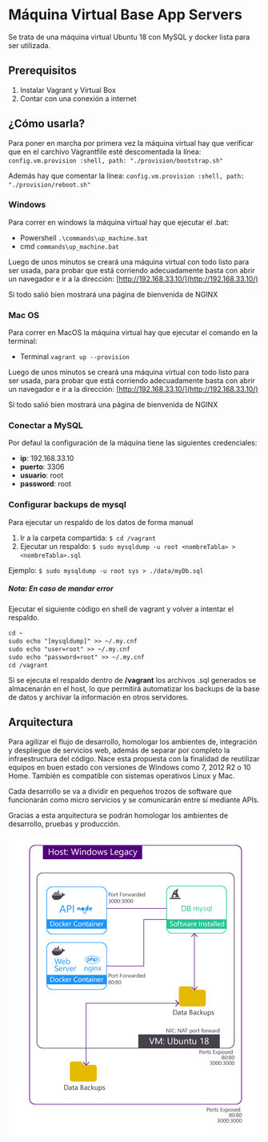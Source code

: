 # Máquina Virtual Base App Servers

Se trata de una máquina virtual Ubuntu 18 con MySQL y docker lista para ser utilizada.

## Prerequisitos
1. 	Instalar Vagrant y Virtual Box
2. 	Contar con una conexión a internet

## ¿Cómo usarla?
Para poner en marcha por primera vez la máquina virtual hay que verificar que en el carchivo Vagrantfile esté descomentada la línea: 
`config.vm.provision :shell, path: "./provision/bootstrap.sh"`

Además hay que comentar la línea:
`config.vm.provision :shell, path: "./provision/reboot.sh"`

### Windows
Para correr en windows la máquina virtual hay que ejecutar el .bat:
+ Powershell
`.\commands\up_machine.bat`
+ cmd
`commands\up_machine.bat`

Luego de unos minutos se creará una máquina virtual con todo listo para ser usada, para probar que está corriendo adecuadamente basta con abrir un navegador e ir a la dirección: [http://192.168.33.10/](http://192.168.33.10/)

Si todo salió bien mostrará una página de bienvenida de NGINX

### Mac OS
Para correr en MacOS la máquina virtual hay que ejecutar el comando en la terminal:
+ Terminal
`vagrant up --provision`


Luego de unos minutos se creará una máquina virtual con todo listo para ser usada, para probar que está corriendo adecuadamente basta con abrir un navegador e ir a la dirección: [http://192.168.33.10/](http://192.168.33.10/)

Si todo salió bien mostrará una página de bienvenida de NGINX

### Conectar a MySQL
Por defaul la configuración de la máquina tiene las siguientes credenciales:
- **ip**: 192.168.33.10
- **puerto**: 3306
- **usuario**: root
- **password**: root


### Configurar backups de mysql

Para ejecutar un respaldo de los datos de forma manual
1. Ir a la carpeta compartida: `$ cd /vagrant`
2. Ejecutar un respaldo:
`$ sudo mysqldump -u root <nombreTabla> > <nombreTabla>.sql`
  
Ejemplo: 
`$ sudo mysqldump -u root sys > ./data/myDb.sql`
    
##### Nota: En caso de mandar error
Ejecutar el siguiente código en shell de vagrant y volver a intentar el respaldo.
```
cd ~
sudo echo "[mysqldump]" >> ~/.my.cnf
sudo echo "user=root" >> ~/.my.cnf
sudo echo "password=root" >> ~/.my.cnf
cd /vagrant

```

Si se ejecuta el respaldo dentro de **/vagrant** los archivos .sql generados se almacenarán en el host, lo que permitirá automatizar los backups de la base de datos y archivar la información en otros servidores.

## Arquitectura
Para agilizar el flujo de desarrollo, homologar los ambientes de, integración y despliegue de servicios web, además de separar por completo la infraestructura del código. Nace esta propuesta con la finalidad de reutilizar equipos en buen estado con versiones de Windows como 7, 2012 R2 o 10 Home. También es compatible con sistemas operativos Linux y Mac.

Cada desarrollo se va a dividir en pequeños trozos de software que funcionarán como micro servicios y se comunicarán entre sí mediante APIs.

Gracias a esta arquitectura se podrán homologar los ambientes de desarrollo, pruebas y producción.


![Arch](docs/Arch.png)
